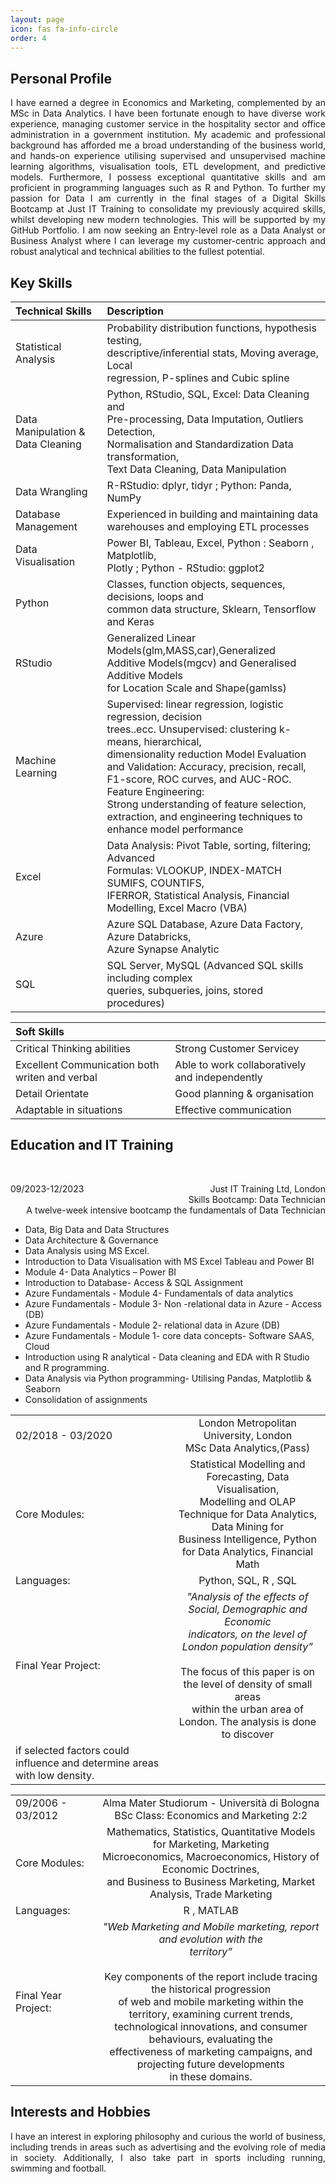 ```yaml
---
layout: page
icon: fas fa-info-circle
order: 4
---
```


## Personal Profile

<div align="justify"> I have earned a degree in Economics and Marketing, complemented by an MSc in Data Analytics. I have been fortunate enough to have diverse work experience, managing customer service in the hospitality sector and office administration in a government institution. My academic and professional background has afforded me a broad understanding of the business world, and hands-on experience utilising supervised and unsupervised machine learning algorithms, visualisation tools, ETL development, and predictive models. Furthermore, I possess exceptional quantitative skills and am proficient in programming languages such as R and Python.
To further my passion for Data I am currently in the final stages of a Digital Skills Bootcamp at Just IT Training to consolidate my previously acquired skills, whilst developing new modern technologies. This will be supported by my GitHub Portfolio.
I am now seeking an Entry-level role as a Data Analyst or Business Analyst where I can leverage my customer-centric approach and robust analytical and technical abilities to the fullest potential. </div>


## Key Skills

| Technical Skills                  |                                                 Description                                                                                                       |
|:----------------------------------|:------------------------------------------------------------------------------------------------------------------------------------------------------------------|
| Statistical Analysis              |  Probability distribution functions, hypothesis testing,<br /> descriptive/inferential stats, Moving average, Local <br /> regression, P-splines and Cubic spline |
| Data Manipulation & Data Cleaning |  Python, RStudio, SQL, Excel: Data Cleaning and <br /> Pre-processing, Data Imputation, Outliers Detection,<br /> Normalisation and Standardization Data transformation, <br />Text Data Cleaning, Data Manipulation                                                                                                                                                                                            |
| Data Wrangling                    |  R-RStudio: dplyr, tidyr ; Python: Panda, NumPy                                                                                                                   |
| Database Management               |  Experienced in building and maintaining data <br />warehouses and employing ETL processes                                                                        |
| Data Visualisation                |  Power BI, Tableau, Excel, Python : Seaborn , Matplotlib, <br />Plotly ; Python - RStudio: ggplot2                                                                |
| Python                            |  Classes, function objects, sequences, decisions, loops and<br /> common data structure, Sklearn, Tensorflow and Keras                                            |
| RStudio                           |  Generalized Linear Models(glm,MASS,car),Generalized<br /> Additive Models(mgcv) and Generalised Additive Models <br />for Location Scale and Shape(gamlss)       |
| Machine Learning                  |  Supervised: linear regression, logistic regression, decision<br /> trees..ecc. Unsupervised: clustering k-means, hierarchical,<br /> dimensionality reduction Model Evaluation and Validation: Accuracy, precision, recall,<br />F1-score, ROC curves, and AUC-ROC. Feature Engineering: <br />Strong understanding of feature selection, extraction, and engineering techniques to<br /> enhance model performance                                                                                                                                                                                             |
| Excel                             |  Data Analysis: Pivot Table, sorting, filtering; Advanced <br />Formulas: VLOOKUP, INDEX-MATCH SUMIFS, COUNTIFS, <br />IFERROR, Statistical Analysis, Financial Modelling, Excel Macro (VBA)                                                                                                                                                                                                   | 
| Azure                             |  Azure SQL Database, Azure Data Factory, Azure Databricks,<br /> Azure Synapse Analytic                                                                           |
| SQL                               |  SQL Server, MySQL (Advanced SQL skills including complex <br />queries, subqueries, joins, stored procedures)                                                    |


| Soft Skills                                    |                                               |
|:-----------------------------------------------|:----------------------------------------------|
| Critical Thinking abilities                    | Strong Customer Servicey                      |
| Excellent Communication both writen and verbal | Able to work collaboratively and independently|
| Detail Orientate                               | Good planning & organisation                  |
| Adaptable in situations                        | Effective communication                       |


## Education and IT Training
<br />
<p style='text-align: right;'>
<span style="float:left;">
        09/2023-12/2023
</span>
 Just IT Training Ltd, London <br />
 Skills Bootcamp: Data Technician <br />
 A twelve-week intensive bootcamp the fundamentals of Data Technician 
</p> 

*  Data, Big Data and Data Structures
*  Data Architecture & Governance
*  Data Analysis using MS Excel.
*  Introduction to Data Visualisation with MS Excel Tableau and Power BI
*  Module 4- Data Analytics – Power BI
*  Introduction to Database- Access & SQL Assignment
*  Azure Fundamentals - Module 4- Fundamentals of data analytics
*  Azure Fundamentals - Module 3- Non -relational data in Azure - Access (DB)
*  Azure Fundamentals - Module 2- relational data in Azure (DB)
*  Azure Fundamentals - Module 1- core data concepts- Software SAAS, Cloud
*  Introduction using R analytical - Data cleaning and EDA with R Studio and R  programming.
*  Data Analysis via Python programming- Utilising Pandas, Matplotlib & Seaborn
*  Consolidation of assignments 

|                                              |                                                             |
|:---------------------------------------------|:-----------------------------------------------------------:|
| 02/2018 - 03/2020                            |  London Metropolitan University, London <br /> MSc Data Analytics,(Pass)                                                                                                                   
| Core Modules:                                |  Statistical Modelling and Forecasting, Data Visualisation, <br />  Modelling and OLAP Technique for Data Analytics, Data Mining for <br />Business Intelligence, Python for Data  Analytics, Financial   Math                                                                                                         |
| Languages:                                   |  Python, SQL, R , SQL                                       |
| Final Year Project:                          | *"Analysis of the effects of Social, Demographic and Economic <br />indicators, on the level of London population density”* <br /><br /> The focus of this paper is on the level of density of small areas <br /> within the urban area of London. The analysis is done to discover <br /> 
if selected factors could influence and determine areas with low density.                                    |                                                                     


|                                              |                                                             |
|:---------------------------------------------|:-----------------------------------------------------------:|
|  09/2006 - 03/2012                           |  Alma Mater Studiorum - Università di Bologna <br /> BSc Class: Economics and Marketing 2:2                                                                                                |
| Core Modules:                                | Mathematics, Statistics, Quantitative Models for Marketing, Marketing <br /> Microeconomics, Macroeconomics, History of Economic Doctrines, <br /> and Business to Business Marketing, Market Analysis, Trade Marketing
| Languages:                                   |  R , MATLAB                                                 |
| Final Year Project:                          | *"Web Marketing and Mobile marketing, report and evolution with the <br /> territory”* <br /> <br /> Key components of the report include tracing the historical progression <br /> of web and mobile marketing within the territory, examining current trends, <br /> technological innovations, and consumer behaviours, evaluating the <br /> effectiveness of marketing campaigns, and projecting future developments <br />  in these domains.                                                                                                     |

## Interests and Hobbies

<div align="justify"> I have an interest in exploring philosophy and curious the world of business, including trends in areas such as advertising and the evolving role of media in society. Additionally, I also take part in sports including running, swimming and football. </div>  

